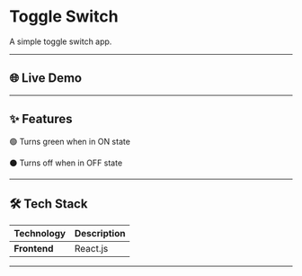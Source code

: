 # Toggle Switch

A simple toggle switch app.

---

## 🌐 Live Demo



---

## ✨ Features

🟢 Turns green when in ON state

⚫ Turns off when in OFF state

---

## 🛠️ Tech Stack

| Technology | Description |
|:-----------|:------------|
| **Frontend** | React.js |


---
